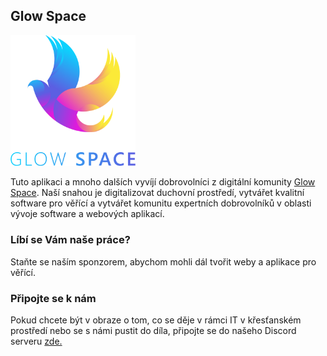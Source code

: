 ## Glow Space

<img alt="" width="200" src="https://raw.githubusercontent.com/glowspace/readmes/main/img/gs-grad-transparent.png">

Tuto aplikaci a mnoho dalších vyvíjí dobrovolníci
z digitální komunity [Glow Space](https://glowspace.cz). 
Naší snahou je digitalizovat duchovní prostředí, vytvářet kvalitní software pro věřící
 a vytvářet komunitu expertních dobrovolníků v oblasti vývoje software a webových aplikací.

### Líbí se Vám naše práce?
Staňte se naším sponzorem, abychom mohli dál tvořit weby a aplikace pro věřící.


### Připojte se k nám
Pokud chcete být v obraze o tom, co se děje v rámci IT v křesťanském prostředí nebo se s námi pustit do díla, připojte se do našeho Discord serveru [zde.](https://glowspace.cz)

